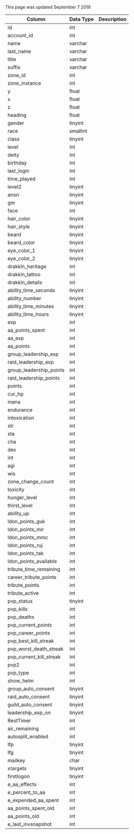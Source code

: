 This page was updated September 7 2019

| Column                  | Data Type | Description |
| ----------------------- | --------- | ----------- |
| id                      | int       |             |
| account_id              | int       |             |
| name                    | varchar   |             |
| last_name               | varchar   |             |
| title                   | varchar   |             |
| suffix                  | varchar   |             |
| zone_id                 | int       |             |
| zone_instance           | int       |             |
| y                       | float     |             |
| x                       | float     |             |
| z                       | float     |             |
| heading                 | float     |             |
| gender                  | tinyint   |             |
| race                    | smallint  |             |
| class                   | tinyint   |             |
| level                   | int       |             |
| deity                   | int       |             |
| birthday                | int       |             |
| last_login              | int       |             |
| time_played             | int       |             |
| level2                  | tinyint   |             |
| anon                    | tinyint   |             |
| gm                      | tinyint   |             |
| face                    | int       |             |
| hair_color              | tinyint   |             |
| hair_style              | tinyint   |             |
| beard                   | tinyint   |             |
| beard_color             | tinyint   |             |
| eye_color_1             | tinyint   |             |
| eye_color_2             | tinyint   |             |
| drakkin_heritage        | int       |             |
| drakkin_tattoo          | int       |             |
| drakkin_details         | int       |             |
| ability_time_seconds    | tinyint   |             |
| ability_number          | tinyint   |             |
| ability_time_minutes    | tinyint   |             |
| ability_time_hours      | tinyint   |             |
| exp                     | int       |             |
| aa_points_spent         | int       |             |
| aa_exp                  | int       |             |
| aa_points               | int       |             |
| group_leadership_exp    | int       |             |
| raid_leadership_exp     | int       |             |
| group_leadership_points | int       |             |
| raid_leadership_points  | int       |             |
| points                  | int       |             |
| cur_hp                  | int       |             |
| mana                    | int       |             |
| endurance               | int       |             |
| intoxication            | int       |             |
| str                     | int       |             |
| sta                     | int       |             |
| cha                     | int       |             |
| dex                     | int       |             |
| int                     | int       |             |
| agi                     | int       |             |
| wis                     | int       |             |
| zone_change_count       | int       |             |
| toxicity                | int       |             |
| hunger_level            | int       |             |
| thirst_level            | int       |             |
| ability_up              | int       |             |
| ldon_points_guk         | int       |             |
| ldon_points_mir         | int       |             |
| ldon_points_mmc         | int       |             |
| ldon_points_ruj         | int       |             |
| ldon_points_tak         | int       |             |
| ldon_points_available   | int       |             |
| tribute_time_remaining  | int       |             |
| career_tribute_points   | int       |             |
| tribute_points          | int       |             |
| tribute_active          | int       |             |
| pvp_status              | tinyint   |             |
| pvp_kills               | int       |             |
| pvp_deaths              | int       |             |
| pvp_current_points      | int       |             |
| pvp_career_points       | int       |             |
| pvp_best_kill_streak    | int       |             |
| pvp_worst_death_streak  | int       |             |
| pvp_current_kill_streak | int       |             |
| pvp2                    | int       |             |
| pvp_type                | int       |             |
| show_helm               | int       |             |
| group_auto_consent      | tinyint   |             |
| raid_auto_consent       | tinyint   |             |
| guild_auto_consent      | tinyint   |             |
| leadership_exp_on       | tinyint   |             |
| RestTimer               | int       |             |
| air_remaining           | int       |             |
| autosplit_enabled       | int       |             |
| lfp                     | tinyint   |             |
| lfg                     | tinyint   |             |
| mailkey                 | char      |             |
| xtargets                | tinyint   |             |
| firstlogon              | tinyint   |             |
| e_aa_effects            | int       |             |
| e_percent_to_aa         | int       |             |
| e_expended_aa_spent     | int       |             |
| aa_points_spent_old     | int       |             |
| aa_points_old           | int       |             |
| e_last_invsnapshot      | int       |             |